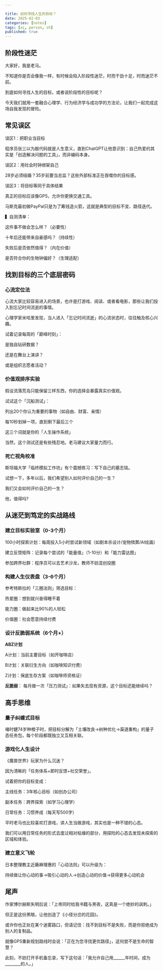 ```yaml
---

title: 如何寻找人生的目标？
date: 2025-02-03 
categories: [notes]
tags: [ai, person, sh]
published: true
---
```



## 阶段性迷茫

大家好，我是老马。

不知道你是否会像我一样，有时候会陷入阶段性迷茫，时而干劲十足，时而迷茫不前。

到底如何寻找人生的目标，或者说阶段性的目标呢？

今天我们就用一套融合心理学、行为经济学与成功学的方法论，让我们一起完成这场自我发现的冒险。

## 常见误区

误区1：把职业当目标  

程序员张三以为敲代码就是人生意义，直到ChatGPT让他意识到：自己热爱的其实是「创造解决问题的工具」，而非编码本身。

误区2：用社会时钟绑架自己  

28岁必须结婚？35岁前要当总监？这些外部标准正在吞噬你的目标感。

误区3：将目标等同于具体结果  

真正的目标应该像GPS，允许你更换交通工具。

马斯克最初做PayPal只是为了筹钱造火箭，这就是典型的目标不变、路径迭代。

▍自测清单：  

这件事不做会怎么样？（必要性）  

十年后还能带来自豪感吗？（持续性）  

失败后是否依然值得？（内在价值）  

是否符合你的生物钟偏好？（生理适配）

## 找到目标的三个底层密码

### 心流定位法  

心流大家比较容易进入的场景，也许是打游戏、阅读、或者看电影，那些让我们投入到忘记时间流逝的事情。

心理学家米哈里发现，当人进入「忘记时间流逝」的心流状态时，往往触及核心兴趣。

试着记录每周的「巅峰时刻」：  

是独自钻研数据？  

还是在舞台上演讲？  

或是组织志愿者活动？  

### 价值观排序实验  

假设流落荒岛只能保留三样东西，你的选择会暴露真实价值观。

试试这个「沉船测试」：  

列出20个你认为重要的事物（如自由、财富、亲情）  

每10秒划掉一项，直到剩下最后三个  

这三个词就是你的「人生操作系统」

当然，这个测试还是有些残忍地。老马建议大家量力而行。

### 死亡视角校准  

斯坦福大学「临终模拟工作坊」有个震撼练习：写下自己的墓志铭。

试想一下，多年以后，我们希望别人如何评价自己的一生？

我们又会如何评价自己的一生？

他，值得吗?

## 从迷茫到笃定的实战路线

### 建立目标实验室（0-3个月）  

100小时探索计划：每周投入5小时尝试新领域（如剧本杀设计/宠物殡葬/AI绘画）  

建立反馈矩阵：记录每个尝试的「能量值」（1-10分）和「能力雷达图」  

参加跨界社群：程序员可以去艺术沙龙，教师不妨混创投圈

### 构建人生仪表盘（3-6个月）  

参考特斯拉的「三圈法则」筛选目标：  

热爱圈：想到就兴奋得睡不着  

能力圈：做起来比90%的人轻松  

价值圈：社会愿意持续付费  

### 设计反脆弱系统（6个月+）  

**ABZ计划**  

A计划：当前主要目标（如开咖啡店）  

B计划：关联衍生方向（如咖啡知识付费）  

Z计划：保底生存方案（如咖啡师资格证）  

**反脆弱**：  每月做一次「压力测试」：如果失去现有资源，这个目标还能继续吗？

## 高手思维

### 量子纠缠式目标  

褚时健74岁种橙子时，把目标分解为「土壤改良→树种优化→渠道重构」的量子态任务包，每个阶段都既独立又互相关联。

### 游戏化人生设计  

《魔兽世界》玩家为什么沉迷？

因为清晰的「任务体系+即时反馈+社交荣誉」。

试着把你的目标变成：  

主线任务：3年核心目标（如创办公司）  

副本任务：跨界探索（如学习心理学）  

日常任务：习惯养成（每天写500字）  

平时老马也比较喜欢打游戏，讲人生当做游戏，其实也是一种不错的心态。

我们可以用日常任务的形式去度过相对枯燥的部分，用探险的心态去发现未探索的区域和体验。

### 建立意义飞轮  

日本整理教主近藤麻理惠的「心动法则」可以升级为：  

持续做让你心动的事→吸引心动的人→创造心动的价值→获得更多心动机会

## 尾声

作家博尔赫斯失明后说：「上帝同时给我书籍与黑夜，这真是一个绝妙的讽刺。」

但正是这份黑暗，让他创造了《小径分岔的花园》。

或许你也正处在某个迷雾路口，但请记住：找不到目标不是失败，而是你拒绝成为别人的复制品。 

就像GPS重新规划路线时会说：「正在为您寻找更优路径」，这何尝不是生命的智慧？

此刻，不妨打开手机备忘录，写下这句话：「我允许自己用______年时间，成为________的人。」


